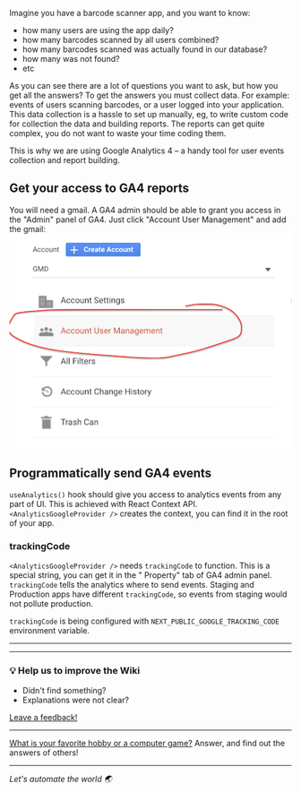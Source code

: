 Imagine you have a barcode scanner app, and you want to know:

- how many users are using the app daily?
- how many barcodes scanned by all users combined?
- how many barcodes scanned was actually found in our database?
- how many was not found?
- etc

As you can see there are a lot of questions you want to ask, but how you get all the answers? To get the answers you
must collect data. For example: events of users scanning barcodes, or a user logged into your application. This data
collection is a hassle to set up manually, eg, to write custom code for collection the data and building reports. The
reports can get quite complex, you do not want to waste your time coding them.

This is why we are using Google Analytics 4 – a handy tool for user events collection and report building.

## Get your access to GA4 reports

You will need a gmail. A GA4 admin should be able to grant you access in the "Admin" panel of GA4. Just click "Account
User Management" and add the gmail:
![](uploads/google-analytics/ga4-add-user.png)

## Programmatically send GA4 events

`useAnalytics()` hook should give you access to analytics events from any part of UI. This is achieved with React
Context API. `<AnalyticsGoogleProvider />` creates the context, you can find it in the root of your app.

### trackingCode

`<AnalyticsGoogleProvider />` needs `trackingCode` to function. This is a special string, you can get it in the "
Property" tab of GA4 admin panel. `trackingCode` tells the analytics where to send events. Staging and Production apps
have different `trackingCode`, so events from staging would not pollute production.

`trackingCode` is being configured with `NEXT_PUBLIC_GOOGLE_TRACKING_CODE` environment variable.


---
---

### :bulb: Help us to improve the Wiki
- Didn't find something?
- Explanations were not clear?

[Leave a feedback!](https://docs.google.com/forms/d/e/1FAIpQLScE_i7txZOlPgFhmnBOephz9hdhvnJDbXjmkKqnjRSjx_d8kg/viewform?usp=pp_url&entry.685765712=Google-Analytics.md)

---

[What is your favorite hobby or a computer game?](https://forms.gle/X4U9Jni6s3hfSW8e6) Answer, and find out the 
answers of others! 

---

*Let's automate the world :earth_asia:*

